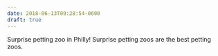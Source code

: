 ```yaml
---
date: 2018-06-13T09:28:54-0600
draft: true
---
```




Surprise petting zoo in Philly! Surprise petting zoos are the best petting zoos.



